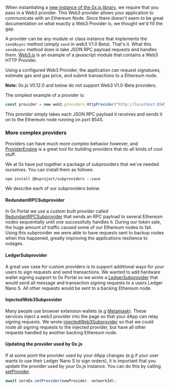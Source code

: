 When instantiating a [new instance of the 0x.js library](https://0xproject.com/docs/0xjs#zeroEx), we require that you pass in a Web3 provider. This Web3 provider allows your application to communicate with an Ethereum Node. Since there doesn't seem to be great documentation on what exactly a Web3 Provider is, we thought we'd fill the gap.

A provider can be any module or class instance that implements the `sendAsync` method (simply `send` in web3 V1.0 Beta). That's it. What this `sendAsync` method does is take JSON RPC payload requests and handles them. [Web3.js](https://github.com/ethereum/web3.js/) is an example of a javascript module that contains a Web3 HTTP Provider.

Using a configured Web3 Provider, the application can request signatures, estimate gas and gas price, and submit transactions to a Ethereum node.

**Note:** 0x.js V0.12.0 and below do not support Web3 V1.0-Beta providers.

The simplest example of a provider is:

```ts
const provider = new web3.providers.HttpProvider("http://localhost:8545");
```

This provider simply takes each JSON RPC payload it receives and sends it on to the Ethereum node running on port 8545.

### More complex providers

Providers can have much more complex behavior however, and [ProviderEngine](https://github.com/MetaMask/provider-engine) is a great tool for building providers that do all kinds of cool stuff.

We at 0x have put together a package of subproviders that we've needed ourselves. You can install them as follows:

```
npm install @0xproject/subproviders --save
```

We describe each of our subproviders below.

#### RedundantRPCSubprovider

In 0x Portal we use a custom built provider called [RedundantRPCSubprovider](https://github.com/0xProject/0x.js/blob/development/packages/subproviders/src/subproviders/redundant_rpc.ts) that sends an RPC payload to several Ethereum nodes sequentially until one successfully handles it. During our token sale, the huge amount of traffic caused some of our Ethereum nodes to fail. Using this subprovider we were able to have requests sent to backup nodes when this happened, greatly improving the applications resilience to outages.

#### LedgerSubprovider

A great use case for custom providers is to support additional ways for your users to sign requests and send transactions. We wanted to add hardware wallet signing support to 0x Portal so we wrote a [LedgerSubprovider](https://github.com/0xProject/0x.js/blob/development/packages/subproviders/src/subproviders/ledger.ts) that would send all message and transaction signing requests to a users Ledger Nano S. All other requests would be sent to a backing Ethereum node.

#### InjectedWeb3Subprovider

Many people use browser extension wallets (e.g [Metamask](https://metamask.io/)). These services inject a web3 provider into the page so that your dApp can relay signing requests. We wrote [injectedWeb3Subprovider](https://github.com/0xProject/0x.js/blob/development/packages/subproviders/src/subproviders/injected_web3.ts) so that we could route all signing requests to the injected provider, but have all other requests handled by another backing Ethereum node.

#### Updating the provider used by 0x.js

If at some point the provider used by your dApp changes (e.g if your user wants to use their Ledger Nano S to sign orders), it is important that you update the provider used by your 0x.js instance. You can do this by calling [setProvider](https://0xproject.com/docs/0xjs#zeroEx-setProvider).

```ts
await zeroEx.setProvider(newProvider, networkId);
```
